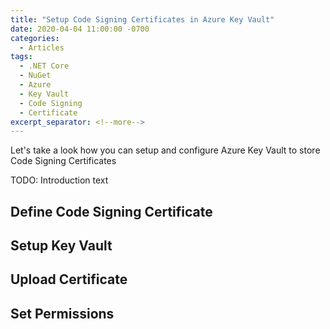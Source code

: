 ```yaml
---
title: "Setup Code Signing Certificates in Azure Key Vault"
date: 2020-04-04 11:00:00 -0700
categories:
  - Articles
tags:
  - .NET Core
  - NuGet
  - Azure
  - Key Vault
  - Code Signing
  - Certificate
excerpt_separator: <!--more-->
---
```

Let's take a look how you can setup and configure Azure Key Vault to store Code Signing Certificates

<!--more-->

TODO: Introduction text

## Define Code Signing Certificate

## Setup Key Vault

## Upload Certificate

## Set Permissions
